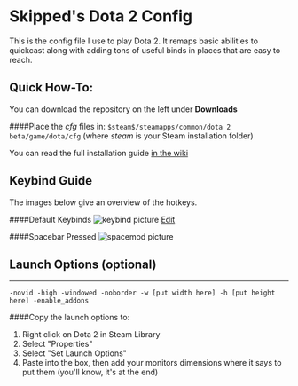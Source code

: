 Skipped's Dota 2 Config
=======================

This is the config file I use to play Dota 2. It remaps basic abilities to quickcast along with adding tons of useful binds in places that are easy to reach.

Quick How-To:
----------
You can download the repository on the left under **Downloads**

####Place the *cfg* files in:
`$steam$/steamapps/common/dota 2 beta/game/dota/cfg` 
(where $steam$ is your Steam installation folder)

You can read the full installation guide [in the wiki](https://bitbucket.org/SkipKayhil/dota2rebornconfig/wiki/Installation)

Keybind Guide
-----
The images below give an overview of the hotkeys.

####Default Keybinds
![keybind picture](http://puu.sh/iFqIz/f100bf3792.png) [Edit](http://www.keyboard-layout-editor.com/##@_backcolor=%23222222%3B&@_c=%2300ff40&t=%23282828&p=DCS%3B&=%0A%0A%0A%0AEsc%0A%0ACancel%20Select&_x:1&c=%23ff80ff%3B&=%0A%0A%0A%0AF1%0A%0ARune%20Check%20Shuffle&_c=%2300ff40%3B&=%0A%0A%0A%0AF2%0A%0ACourier%20Control%20Group&_c=%23282828&t=%23aaaaaa%3B&=%0A%0A%0A%0AF3&_c=%230080ff&t=%23282828%3B&=%0A%0A%0A%0AF4%0A%0AQuick%20Buy&_x:0.5&c=%23800040&t=%23aaaaaa%3B&=%0A%0A%0A%0AF5%0A%0AGame%20Menu%20Toggle&=%0A%0A%0A%0AF6%0A%0ACombat%20Log%20Toggle&=%0A%0A%0A%0AF7%0A%0ACast%20Mode%20Toggle&_t=%23AAAAAA%3B&=%0A%0A%0A%0AF8%0A%0AReload%20Auto-Exec&_x:0.5%3B&=%0A%0A%0A%0AF9%0A%0APause%20Game&=%0A%0A%0A%0AF10%0A%0AToggle%20Auto%20Select&=%0A%0A%0A%0AF11%0A%0AToggle%20Dev%20Mode&=%0A%0A%0A%0AF12%0A%0AScreen%20Capture&_x:0.5&c=%23282828&t=%23aaaaaa%3B&=%0A%0A%0A%0APrtScr&=%0A%0A%0A%0AS.Lock&=%0A%0A%0A%0APause%0ABreak%3B&@_y:0.5&c=%23ff8000&t=%23282828&a:0%3B&=%0A%0A%0A%0A%2F&nbsp%2F%3B~%0A%60%2F&nbsp%2F%3B%0AScore%20board&_c=%2300ff40%3B&=%0A%0A%0A%0A%2F&nbsp%2F%3B!%0A1%2F&nbsp%2F%3B%0ASelect%20+Jump%20Hero&=%0A%0A%0A%0A%2F&nbsp%2F%3B%2F@%0A2%2F&nbsp%2F%3B%0AControl%20Group%201&=%0A%0A%0A%0A%2F&nbsp%2F%3B%23%0A3%2F&nbsp%2F%3B%0AControl%20Group%202&=%0A%0A%0A%0A%2F&nbsp%2F%3B$%0A4%2F&nbsp%2F%3B%0AControl%20Group%203&=%0A%0A%0A%0A%2F&nbsp%2F%3B%25%0A5%2F&nbsp%2F%3B%0AControl%20Group%204&=%0A%0A%0A%0A%2F&nbsp%2F%3B%5E%0A6%2F&nbsp%2F%3B%0AControl%20Group%205&=%0A%0A%0A%0A%2F&nbsp%2F%3B%2F&%0A7%2F&nbsp%2F%3B%0AControl%20Group%206&=%0A%0A%0A%0A%2F&nbsp%2F%3B*%0A8%2F&nbsp%2F%3B%0AControl%20Group%207&=%0A%0A%0A%0A%2F&nbsp%2F%3B(%0A9%2F&nbsp%2F%3B%0AControl%20Group%208&_c=%23282828&t=%23aaaaaa%3B&=%0A%0A%0A%0A%2F&nbsp%2F%3B)%0A0%2F&nbsp%2F%3B&=%0A%0A%0A%0A%2F&nbsp%2F%3B%2F_%0A-%2F&nbsp%2F%3B&=%0A%0A%0A%0A%2F&nbsp%2F%3B+%0A%2F=%2F&nbsp%2F%3B&_a:4&w:2%3B&=%0A%0A%0A%0ABackspace&_x:0.5%3B&=%0A%0A%0A%0AInsert&=%0A%0A%0A%0AHome&=%0A%0A%0A%0APgUp&_x:0.5%3B&=%0A%0A%0A%0AN.Lock&=%0A%0A%0A%0A%2F%2F&=%0A%0A%0A%0A*&=%0A%0A%0A%0A-%3B&@_c=%2300ff40&t=%23282828&w:1.5%3B&=%0A%0A%0A%0ATab%0A%0ACycle%20Selected%20Units&_c=%23aaaaaa%3B&=%0A%0A%0A%0AQ%0A%0AQuick%20Ab%201&=%0A%0A%0A%0AW%0A%0AQuick%20Ab%202&=%0A%0A%0A%0AE%0A%0AQuick%20Ab%203&=%0A%0A%0A%0AR%0A%0AQuick%20Ult&_c=%23804000&t=%23aaaaaa%3B&=%0A%0A%0A%0AT%0A%0AQuick%20Item%202&_c=%230080ff&t=%23282828%3B&=%0A%0A%0A%0AY%0A%0AAbility%20Learn%20Mode&_c=%23282828&t=%23aaaaaa%3B&=%0A%0A%0A%0AU&_t=%23AAAAAA%3B&=%0A%0A%0A%0AI&_t=%23aaaaaa%3B&=%0A%0A%0A%0AO&=%0A%0A%0A%0AP&_c=%23800040&t=%23AAAAAA&a:0%3B&=%0A%0A%0A%0A%2F&nbsp%2F%3B%7B%0A%5B%2F&nbsp%2F%3B%0AUse%20Action%20Item&=%0A%0A%0A%0A%2F&nbsp%2F%3B%7D%0A%5D%2F&nbsp%2F%3B%0AUse%20Taunt%20Item&_w:1.5%3B&=%0A%0A%0A%0A%2F&nbsp%2F%3B%2F&nbsp%2F%3B%2F&nbsp%2F%3B%2F&nbsp%2F%3B%2F&nbsp%2F%3B%7C%0A%5C%2F&nbsp%2F%3B%2F&nbsp%2F%3B%2F&nbsp%2F%3B%2F&nbsp%2F%3B%2F&nbsp%2F%3B%0AToggle%20Console&_x:0.5&c=%23282828&t=%23aaaaaa&a:4%3B&=%0A%0A%0A%0ADelete&=%0A%0A%0A%0AEnd&=%0A%0A%0A%0APgDn&_x:0.5&a:0%3B&=%0A%0A%0A%0A7%0AHome&_c=%23ff80ff&t=%23282828%3B&=%0A%0A%0A%0A8%0A%E2%86%91%0ACamera%20Up&_c=%23282828&t=%23aaaaaa%3B&=%0A%0A%0A%0A9%0APgUp&_a:4&h:2%3B&=%0A%0A%0A%0A+%3B&@_c=%23ff8000&t=%23282828&w:1.75%3B&=%0A%0A%0A%0ACaps%20Lock%0A%0AVoice%20Chat%20Push%20to%20talk&_c=%2300ffff%3B&=%0A%0A%0A%0AA%0A%0AQuick%20Attack%20Move&=%0A%0A%0A%0AS%0A%0AStop&_c=%23aaaaaa%3B&=%0A%0A%0A%0AD%0A%0AQuick%20Ab%204&=%0A%0A%0A%0AF%0A%0AQuick%20Ab%205&_c=%23804000&t=%23aaaaaa%3B&=%0A%0A%0A%0AG%0A%0AQuick%20Item%205&_c=%23282828%3B&=%0A%0A%0A%0AH&_c=%23ff8000&t=%23282828%3B&=%0A%0A%0A%0AJ%0A%0Asay%20miss%20top&=%0A%0A%0A%0AK%0A%0Asay%20miss%20middle&=%0A%0A%0A%0AL%0A%0Asay%20miss%20bot&_c=%23282828&t=%23aaaaaa&a:0%3B&=%0A%0A%0A%0A%2F&nbsp%2F%3B%2F:%0A%2F%3B%2F&nbsp%2F%3B&=%0A%0A%0A%0A%2F&nbsp%2F%3B%22%0A'%2F&nbsp%2F%3B&_c=%23ff8000&t=%23282828&a:4&w:2.25%3B&=%0A%0A%0A%0AEnter%0A%0ASay%20Team&_x:4&c=%23ff80ff&a:0%3B&=%0A%0A%0A%0A4%0A%E2%86%90%0ACamera%20Left&=%0A%0A%0A%0A5%0A%0ACamera%20Grip&=%0A%0A%0A%0A6%0A%E2%86%92%0ACamera%20Right%3B&@_c=%23008080&t=%23aaaaaa&a:4&w:2.25%3B&=%0A%0A%0A%0AShift%0A%0AQueue%20Orders%20Modifier&_c=%230080ff&t=%23282828%3B&=%0A%0A%0A%0AZ%0A%0ALearn%20Stats&_c=%23282828&t=%23aaaaaa%3B&=%0A%0A%0A%0AX&_c=%23804000%3B&=%0A%0A%0A%0AC%0A%0AQuick%20Item%206&=%0A%0A%0A%0AV%0A%0AQuick%20Item%203&_c=%230080ff&t=%23282828%3B&=%0A%0A%0A%0AB%0A%0AToggle%20Shop&_c=%23ff8000%3B&=%0A%0A%0A%0AN%0A%0Asay%20fall%20back&=%0A%0A%0A%0AM%0A%0Asay%20return&_a:0%3B&=%0A%0A%0A%0A%2F&nbsp%2F%3B%3C%0A,%2F&nbsp%2F%3B%0Asay%20davai&_c=%23282828&t=%23aaaaaa%3B&=%0A%0A%0A%0A%2F&nbsp%2F%3B%3E%0A.%2F&nbsp%2F%3B&=%0A%0A%0A%0A%2F&nbsp%2F%3B%3F%0A%2F%2F%2F&nbsp%2F%3B&_a:4&w:2.75%3B&=%0A%0A%0A%0AShift&_x:1.5%3B&=%0A%0A%0A%0A%E2%86%91&_x:1.5&a:0%3B&=%0A%0A%0A%0A1%0AEnd&_c=%23ff80ff&t=%23282828%3B&=%0A%0A%0A%0A2%0A%E2%86%93%0ACamera%20Down&_c=%23282828&t=%23aaaaaa%3B&=%0A%0A%0A%0A3%0APgDn&_c=%23ff8000&t=%23282828&a:4&h:2%3B&=%0A%0A%0A%0AEnter%0A%0ASay%20Team%3B&@_c=%23008080&t=%23aaaaaa&w:1.25%3B&=%0A%0A%0A%0ACtrl%0A%0AUnified%20Orders%20Modifier&_c=%23282828&w:1.25%3B&=%0A%0A%0A%0AWin&_c=%23008080&w:1.25%3B&=%0A%0A%0A%0AAlt%0A%0ANormal%20Cast%20Modifier&_p=DCS%20SPACE&a:5&w:6.25%3B&=%0A%0A%0A%0A%0A%0ASelf%20Cast%20Modifier&_c=%23282828&p=DCS&a:4&w:1.25%3B&=%0A%0A%0A%0AAlt&_w:1.25%3B&=%0A%0A%0A%0AWin&_w:1.25%3B&=%0A%0A%0A%0AMenu&_w:1.25%3B&=%0A%0A%0A%0ACtrl&_x:0.5%3B&=%0A%0A%0A%0A%E2%86%90&=%0A%0A%0A%0A%E2%86%93&=%0A%0A%0A%0A%E2%86%92&_x:0.5&a:0&w:2%3B&=%0A%0A%0A%0A%2F&nbsp%2F%3B%2F&nbsp%2F%3B%2F&nbsp%2F%3B%2F&nbsp%2F%3B%2F&nbsp%2F%3B0%0AIns%2F&nbsp%2F%3B%2F&nbsp%2F%3B%2F&nbsp%2F%3B%2F&nbsp%2F%3B%2F&nbsp%2F%3B&=%0A%0A%0A%0A%2F&nbsp%2F%3B.%0ADel%2F&nbsp%2F)

####Spacebar Pressed
![spacemod picture](http://puu.sh/bz6eJ/a3bdb77f98.png)

## Launch Options (optional)
--------------
`-novid -high -windowed -noborder -w [put width here] -h [put height here] -enable_addons`

####Copy the launch options to:
1. Right click on Dota 2 in Steam Library
2. Select "Properties"
3. Select "Set Launch Options"
4. Paste into the box, then add your monitors dimensions where it says to put them (you'll know, it's at the end)